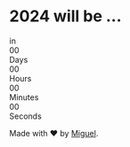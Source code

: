 <!DOCTYPE html>
<html lang="en">

<head>
  <meta charset="UTF-8">
  <title>Countdown</title>
  <link href="https://cdn.jsdelivr.net/npm/tailwindcss@2.2.19/dist/tailwind.min.css" rel="stylesheet">
  <script src="https://cdn.jsdelivr.net/gh/alpinejs/alpine@2.x.x/dist/alpine.js" defer></script>
  <script src="https://cdnjs.cloudflare.com/ajax/libs/Snowstorm/20131208/snowstorm-min.js"></script>
</head>

<body>
  <div class="min-w-screen min-h-screen bg-blue-900 flex items-center justify-center px-5 py-5" x-data="date()"
    x-init="start()">
    <div class="text-yellow-100">
      <h1 class="text-3xl text-center mb-3 font-extralight">2024 will be ...</h1>
      <div class="text-6xl text-center flex w-full items-center justify-center">
        <div class="text-2xl mr-1 font-extralight">in</div>
        <div class="w-24 mx-1 p-2 bg-blue-900 text-yellow-100 rounded-lg">
          <div class="font-mono leading-none" x-text="days">00</div>
          <div class="font-mono uppercase text-sm leading-none">Days</div>
        </div>
        <div class="w-24 mx-1 p-2 bg-blue-900 text-yellow-100 rounded-lg">
          <div class="font-mono leading-none" x-text="hours">00</div>
          <div class="font-mono uppercase text-sm leading-none">Hours</div>
        </div>
        <div class="w-24 mx-1 p-2 bg-blue-900 text-yellow-100 rounded-lg">
          <div class="font-mono leading-none" x-text="minutes">00</div>
          <div class="font-mono uppercase text-sm leading-none">Minutes</div>
        </div>
        <div class="w-24 mx-1 p-2 bg-blue-900 text-yellow-100 rounded-lg">
          <div class="font-mono leading-none" x-text="seconds">00</div>
          <div class="font-mono uppercase text-sm leading-none">Seconds</div>
        </div>
      </div>
      <p class="text-sm text-center mt-3">Made with ❤️ by <a href="https:https://github.com/Mfp2010"
          class="underline hover:text-red-200" target="_blank">Miguel</a>.</p>
    </div>
  </div>

  <script>
    function date() {
      return {
        seconds: '00',
        minutes: '00',
        hours: '00',
        days: '00',
        distance: 0,
        countdown: null,
        dateTime: new Date('January 1, 2024 00:00:00').getTime(),
        now: new Date().getTime(),
        start: function () {
          this.countdown = setInterval(() => {
            // Calculate time
            this.now = new Date().getTime();
            this.distance = this.dateTime - this.now;
            // Set Times
            this.days = this.padNum(Math.floor(this.distance / (1000 * 60 * 60 * 24)));
            this.hours = this.padNum(Math.floor((this.distance % (1000 * 60 * 60 * 24)) / (1000 * 60 * 60)));
            this.minutes = this.padNum(Math.floor((this.distance % (1000 * 60 * 60)) / (1000 * 60)));
            this.seconds = this.padNum(Math.floor((this.distance % (1000 * 60)) / 1000));
            // Stop
            if (this.distance < 0) {
              clearInterval(this.countdown);
              this.days = '00';
              this.hours = '00';
              this.minutes = '00';
              this.seconds = '00';
            }
          }, 100);
        },
        padNum: function (num) {
          var zero = '';
          for (var i = 0; i < 2; i++) {
            zero += '0';
          }
          return (zero + num).slice(-2);
        }
      }
    }
  </script>
</body>

</html>
